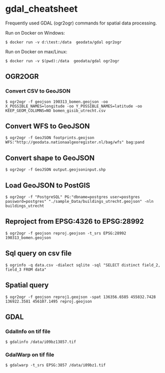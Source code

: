 # gdal_cheatsheet

Frequently used GDAL (ogr2ogr) commands for spatial data processing.

Run on Docker on Windows:

```
$ docker run -v d:\test:/data  geodata/gdal ogr2ogr
```

Run on Docker on max/Linux:

```
$ docker run -v $(pwd):/data  geodata/gdal ogr2ogr
```


## OGR2OGR

### Convert CSV to GeoJSON

```
$ ogr2ogr -f geojson 190313_bomen.geojson -oo X_POSSIBLE_NAMES=longitude -oo Y_POSSIBLE_NAMES=latitude -oo KEEP_GEOM_COLUMNS=NO bomen_gisib_utrecht.csv
```

## Convert WFS to GeoJSON

```
$ ogr2ogr -f GeoJSON footprints.geojson WFS:"http://geodata.nationaalgeoregister.nl/bag/wfs" bag:pand
```

## Convert shape to GeoJSON

```
$ ogr2ogr -f GeoJSON output.geojsoninput.shp
```

## Load GeoJSON to PostGIS

```
$ ogr2ogr -f "PostgreSQL" PG:"dbname=postgres user=postgres password=postgres" "./sample_Data/buildings_utrecht.geojson" -nln buildings_utrecht
```

## Reproject from EPSG:4326 to EPSG:28992

```
$ ogr2ogr -f geojson reproj.geojson -t_srs EPSG:28992 190313_bomen.geojson
```

## Sql query on csv file

```
$ ogrinfo -q data.csv -dialect sqlite -sql "SELECT distinct field_2, field_3 FROM data"
```

## Spatial query

```
$ ogr2ogr -f geojson reproj1.geojson -spat 136356.6585 455832.7428 136922.3581 456107.1495 reproj.geojson
```

## GDAL

### GdalInfo on tif file

```
$ gdalinfo /data/i09bz13857.tif
```

### GdalWarp on tif file

```
$ gdalwarp -t_srs EPSG:3857 /data/i09bz1.tif
```
